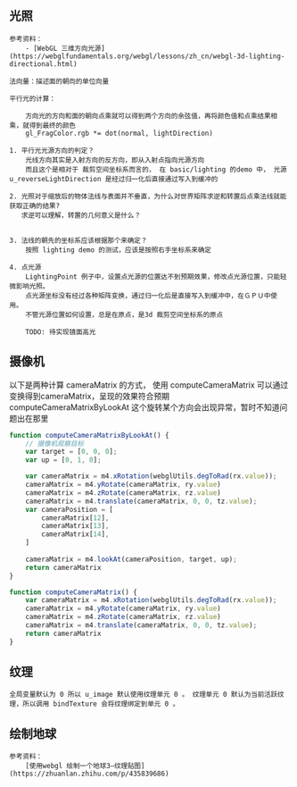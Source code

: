 ## 光照

    参考资料：
        - [WebGL 三维方向光源](https://webglfundamentals.org/webgl/lessons/zh_cn/webgl-3d-lighting-directional.html)
    
    法向量：描述面的朝向的单位向量

    平行光的计算：

        方向光的方向和面的朝向点乘就可以得到两个方向的余弦值，再将颜色值和点乘结果相乘，就得到最终的颜色
        gl_FragColor.rgb *= dot(normal, lightDirection)

    1. 平行光光源方向的判定？
        光线方向其实是入射方向的反方向，即从入射点指向光源方向
        而且这个是相对于 裁剪空间坐标系而言的， 在 basic/lighting 的demo 中， 光源 u_reverseLightDirection 是经过归一化后直接通过写入到缓冲的

    2. 光照对于缩放后的物体法线与表面并不垂直，为什么对世界矩阵求逆和转置后点乘法线就能获取正确的结果?
       求逆可以理解，转置的几何意义是什么？


    3. 法线的朝先的坐标系应该根据那个来确定？
        按照 lighting demo 的测试，应该是按照右手坐标系来确定

    4. 点光源
        LightingPoint 例子中，设置点光源的位置达不到预期效果，修改点光源位置，只能轻微影响光照。
        点光源坐标没有经过各种矩阵变换，通过归一化后是直接写入到缓冲中，在ＧＰＵ中使用。
        不管光源位置如何设置，总是在原点，是3d 裁剪空间坐标系的原点

        TODO: 待实现镜面高光

## 摄像机

以下是两种计算 cameraMatrix 的方式，
使用 computeCameraMatrix 可以通过变换得到cameraMatrix，呈现的效果符合预期
computeCameraMatrixByLookAt 这个旋转某个方向会出现异常，暂时不知道问题出在那里

```js
function computeCameraMatrixByLookAt() {
    // 摄像机观察目标
    var target = [0, 0, 0];
    var up = [0, 1, 0];

    var cameraMatrix = m4.xRotation(webglUtils.degToRad(rx.value));
    cameraMatrix = m4.yRotate(cameraMatrix, ry.value)
    cameraMatrix = m4.zRotate(cameraMatrix, rz.value)
    cameraMatrix = m4.translate(cameraMatrix, 0, 0, tz.value);
    var cameraPosition = [
        cameraMatrix[12],
        cameraMatrix[13],
        cameraMatrix[14],
    ]
    
    cameraMatrix = m4.lookAt(cameraPosition, target, up);
    return cameraMatrix
}

function computeCameraMatrix() {
    var cameraMatrix = m4.xRotation(webglUtils.degToRad(rx.value));
    cameraMatrix = m4.yRotate(cameraMatrix, ry.value)
    cameraMatrix = m4.zRotate(cameraMatrix, rz.value)
    cameraMatrix = m4.translate(cameraMatrix, 0, 0, tz.value);
    return cameraMatrix
}
```

## 纹理

    全局变量默认为 0 所以 u_image 默认使用纹理单元 0 。 纹理单元 0 默认为当前活跃纹理，所以调用 bindTexture 会将纹理绑定到单元 0 。


## 绘制地球

    参考资料：
        [使用webgl 绘制一个地球3—纹理贴图](https://zhuanlan.zhihu.com/p/435839686)